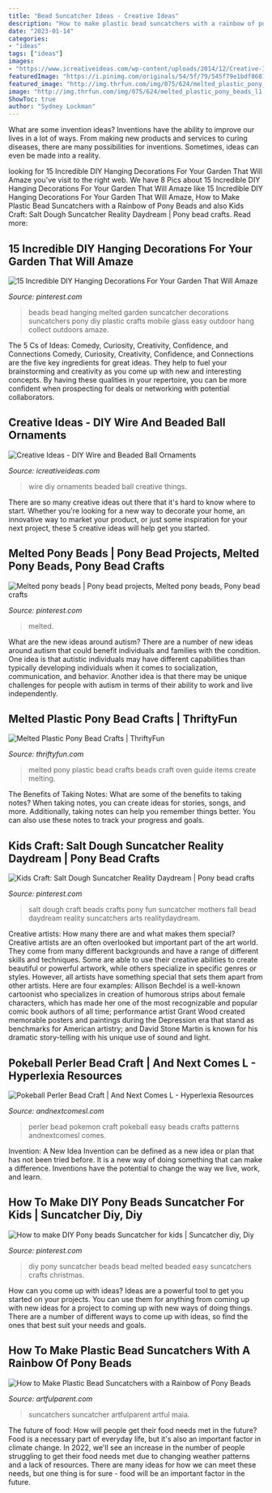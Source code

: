 ```yaml
---
title: "Bead Suncatcher Ideas - Creative Ideas"
description: "How to make plastic bead suncatchers with a rainbow of pony beads"
date: "2023-01-14"
categories:
- "ideas"
tags: ["ideas"]
images:
- "https://www.icreativeideas.com/wp-content/uploads/2014/12/Creative-Ideas-DIY-Wire-and-Beaded-Ball-Ornaments.jpg"
featuredImage: "https://i.pinimg.com/originals/54/5f/79/545f79e1bdf86818a7a9ee2ed45f8320.jpg"
featured_image: "http://img.thrfun.com/img/075/624/melted_plastic_pony_beads_l1.jpg"
image: "http://img.thrfun.com/img/075/624/melted_plastic_pony_beads_l1.jpg"
ShowToc: true
author: "Sydney Lockman"
---
```



What are some invention ideas?
Inventions have the ability to improve our lives in a lot of ways. From making new products and services to curing diseases, there are many possibilities for inventions. Sometimes, ideas can even be made into a reality.

	

		
looking for 15 Incredible DIY Hanging Decorations For Your Garden That Will Amaze you've visit to the right web. We have 8 Pics about 15 Incredible DIY Hanging Decorations For Your Garden That Will Amaze like 15 Incredible DIY Hanging Decorations For Your Garden That Will Amaze, How to Make Plastic Bead Suncatchers with a Rainbow of Pony Beads and also Kids Craft: Salt Dough Suncatcher Reality Daydream | Pony bead crafts. Read more:
		
    
## 15 Incredible DIY Hanging Decorations For Your Garden That Will Amaze

<img loading=lazy src="https://i.pinimg.com/736x/43/bc/89/43bc89782adf72d44115cc2c9b353bc8.jpg" onerror="this.onerror=null;this.src='https://tse2.mm.bing.net/th?id=OIP.znlYVMOQEHnceOvIrqDoLgHaJ4&amp;pid=15.1';" alt="15 Incredible DIY Hanging Decorations For Your Garden That Will Amaze">

_Source: pinterest.com_

>beads bead hanging melted garden suncatcher decorations suncatchers pony diy plastic crafts mobile glass easy outdoor hang collect outdoors amaze. 

	

The 5 Cs of Ideas: Comedy, Curiosity, Creativity, Confidence, and Connections
Comedy, Curiosity, Creativity, Confidence, and Connections are the five key ingredients for great ideas. They help to fuel your brainstorming and creativity as you come up with new and interesting concepts. By having these qualities in your repertoire, you can be more confident when prospecting for deals or networking with potential collaborators.

    
## Creative Ideas - DIY Wire And Beaded Ball Ornaments

<img loading=lazy src="https://www.icreativeideas.com/wp-content/uploads/2014/12/Creative-Ideas-DIY-Wire-and-Beaded-Ball-Ornaments.jpg" onerror="this.onerror=null;this.src='https://tse3.mm.bing.net/th?id=OIP.awNty3OUWunxWjqK42-D0QHaHa&amp;pid=15.1';" alt="Creative Ideas - DIY Wire and Beaded Ball Ornaments">

_Source: icreativeideas.com_

>wire diy ornaments beaded ball creative things. 

	

There are so many creative ideas out there that it's hard to know where to start. Whether you're looking for a new way to decorate your home, an innovative way to market your product, or just some inspiration for your next project, these 5 creative ideas will help get you started.

    
## Melted Pony Beads | Pony Bead Projects, Melted Pony Beads, Pony Bead Crafts

<img loading=lazy src="https://i.pinimg.com/originals/54/5f/79/545f79e1bdf86818a7a9ee2ed45f8320.jpg" onerror="this.onerror=null;this.src='https://tse4.mm.bing.net/th?id=OIP.TobCRa5wZlhZiWBrKlWwFwHaJ4&amp;pid=15.1';" alt="Melted pony beads | Pony bead projects, Melted pony beads, Pony bead crafts">

_Source: pinterest.com_

>melted. 

	

What are the new ideas around autism?
There are a number of new ideas around autism that could benefit individuals and families with the condition. One idea is that autistic individuals may have different capabilities than typically developing individuals when it comes to socialization, communication, and behavior. Another idea is that there may be unique challenges for people with autism in terms of their ability to work and live independently.

    
## Melted Plastic Pony Bead Crafts | ThriftyFun

<img loading=lazy src="http://img.thrfun.com/img/075/624/melted_plastic_pony_beads_l1.jpg" onerror="this.onerror=null;this.src='https://tse4.mm.bing.net/th?id=OIP.y3tSRiP8f7ySibH6AaOH5AHaGd&amp;pid=15.1';" alt="Melted Plastic Pony Bead Crafts | ThriftyFun">

_Source: thriftyfun.com_

>melted pony plastic bead crafts beads craft oven guide items create melting. 

	

The Benefits of Taking Notes: What are some of the benefits to taking notes?
When taking notes, you can create ideas for stories, songs, and more. Additionally, taking notes can help you remember things better. You can also use these notes to track your progress and goals.

    
## Kids Craft: Salt Dough Suncatcher Reality Daydream | Pony Bead Crafts

<img loading=lazy src="https://i.pinimg.com/originals/32/6c/ce/326cce95c0e6ea0c5623fa7ad25dc626.jpg" onerror="this.onerror=null;this.src='https://tse4.mm.bing.net/th?id=OIP.tzHD4IOmxDFmr-h9cNFQMAHaE8&amp;pid=15.1';" alt="Kids Craft: Salt Dough Suncatcher Reality Daydream | Pony bead crafts">

_Source: pinterest.com_

>salt dough craft beads crafts pony fun suncatcher mothers fall bead daydream reality suncatchers arts realitydaydream. 

	

Creative artists: How many there are and what makes them special?
Creative artists are an often overlooked but important part of the art world. They come from many different backgrounds and have a range of different skills and techniques. Some are able to use their creative abilities to create beautiful or powerful artwork, while others specialize in specific genres or styles. However, all artists have something special that sets them apart from other artists. Here are four examples: 
Allison Bechdel is a well-known cartoonist who specializes in creation of humorous strips about female characters, which has made her one of the most recognizable and popular comic book authors of all time; performance artist Grant Wood created memorable posters and paintings during the Depression era that stand as benchmarks for American artistry; and David Stone Martin is known for his dramatic story-telling with his unique use of sound and light.

    
## Pokeball Perler Bead Craft | And Next Comes L - Hyperlexia Resources

<img loading=lazy src="https://4.bp.blogspot.com/-ZF2yzVXryxM/Wbli8QslDYI/AAAAAAAAdas/XyCDjpXfP_QqC9_GplaChFLzCrshHzOTQCLcBGAs/s1600/diy-pokeball-perler-bead-pokemon-craft-for-kids-pin.jpg" onerror="this.onerror=null;this.src='https://tse2.mm.bing.net/th?id=OIP.qhQieGiHW4bz3qeaQcBgWAHaKl&amp;pid=15.1';" alt="Pokeball Perler Bead Craft | And Next Comes L - Hyperlexia Resources">

_Source: andnextcomesl.com_

>perler bead pokemon craft pokeball easy beads crafts patterns andnextcomesl comes. 

	

Invention: A New Idea
Invention can be defined as a new idea or plan that has not been tried before. It is a new way of doing something that can make a difference. Inventions have the potential to change the way we live, work, and learn.

    
## How To Make DIY Pony Beads Suncatcher For Kids | Suncatcher Diy, Diy

<img loading=lazy src="https://i.pinimg.com/736x/ef/93/89/ef9389c293077b2b871866855e1d6721.jpg" onerror="this.onerror=null;this.src='https://tse2.mm.bing.net/th?id=OIP.qAlw3_E5TmFPPOw0g_0UcgHaLG&amp;pid=15.1';" alt="How to make DIY Pony beads Suncatcher for kids | Suncatcher diy, Diy">

_Source: pinterest.com_

>diy pony suncatcher beads bead melted beaded easy suncatchers crafts christmas. 

	

How can you come up with ideas?
Ideas are a powerful tool to get you started on your projects. You can use them for anything from coming up with new ideas for a project to coming up with new ways of doing things. There are a number of different ways to come up with ideas, so find the ones that best suit your needs and goals.

    
## How To Make Plastic Bead Suncatchers With A Rainbow Of Pony Beads

<img loading=lazy src="https://artfulparent-wpengine.netdna-ssl.com/wp-content/uploads/2018/06/Maia-Holding-up-her-Rainbow-Suncatcher.jpg" onerror="this.onerror=null;this.src='https://tse4.mm.bing.net/th?id=OIP.xvnmd1OpYZyooglgAg3KGwHaHa&amp;pid=15.1';" alt="How to Make Plastic Bead Suncatchers with a Rainbow of Pony Beads">

_Source: artfulparent.com_

>suncatchers suncatcher artfulparent artful maia. 

	

The future of food: How will people get their food needs met in the future?
Food is a necessary part of everyday life, but it's also an important factor in climate change. In 2022, we'll see an increase in the number of people struggling to get their food needs met due to changing weather patterns and a lack of resources. There are many ideas for how we can meet these needs, but one thing is for sure - food will be an important factor in the future.

